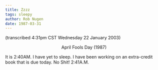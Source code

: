 ```yaml
---
title: Zzzz
tags: sleepy
author: Rob Nugen
date: 1987-03-31
---
```


<p class=note>(transcribed 4:31pm CST Wednesday 22 January 2003)</p>

<center><p class=date>April Fools Day (1987)</p></center>

<p>It is 2:40AM.  I have yet to sleep.  I have been working on an
extra-credit book that is due today.  No Shit! 2:41A.M.</p>
